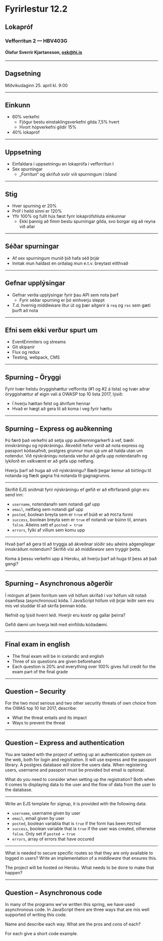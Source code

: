 # Fyrirlestur 12.2

## Lokapróf

### Vefforritun 2 — HBV403G

#### Ólafur Sverrir Kjartansson, [osk@hi.is](mailto:osk@hi.is)

---

## Dagsetning

Miðvikudaginn 25. apríl kl. 9:00

***

## Einkunn

* 60% verkefni
  - Fjögur bestu einstaklingsverkefni gilda 7,5% hvert
  - Hvort hópverkefni gildir 15%
* 40% lokapróf

***

## Uppsetning

* Einfaldara í uppsetningu en lokaprófa í vefforritun I
* Sex spurningar
  - „Forritun“ og skrifuð svör við spurningum í bland

***

## Stig

* Hver spurning er 20%
* Próf í heild sinni er 120%
* Yfir 100% og fullt hús fæst fyrir lokaprófshluta einkunnar
  - Ekki þannig að fimm bestu spurningar gilda, svo borgar sig að reyna við allar

***

## Séðar spurningar

* Af sex spurningum munið þið hafa séð þrjár
* Inntak mun haldast en orðalag mun e.t.v. breytast eitthvað

***

## Gefnar upplýsingar

* Gefnar verða upplýsingar fyrir þau API sem nota þarf
  - Fyrir séðar spurning er þó einhverju sleppt
* T.d. hvernig middleware lítur út og þær aðgerir á `req` og `res` sem gæti þurft að nota

***

## Efni sem ekki verður spurt um

* EventEmmiters og streams
* Git skipanir
* Flux og redux
* Testing, webpack, CMS

---

## Spurning – Öryggi

Fyrir tvær helstu öryggishættur vefforrita (#1 og #2 á lista) og tvær aðrar öryggishættur af eigin vali á OWASP top 10 lista 2017, lýsið:

* Í hverju hættan felst og áhrifum hennar
* Hvað er hægt að gera til að koma í veg fyrir hættu

***

## Spurning – Express og auðkenning

Þú færð það verkefni að setja upp auðkenningarkerfi á vef, bæði innskráningu og nýskráningu.
Ákveðið hefur verið að nota express og passport kóðasafnið, postgres grunnur mun sjá um að halda utan um notendur. Við nýskráningu notanda verður að gefa upp notendanafn og lykilorð en valkvæmt er að gefa upp netfang.

Hverju þarf að huga að við nýskráningu? Bæði þegar kemur að birtingu til notanda og flæði gagna frá notanda til gagnagrunns.

***

Skrifið EJS sniðmát fyrir nýskráningu ef gefið er að eftirfarandi gögn eru send inn:

* `username`, notendanafn sem notandi gaf upp
* `email`, netfang sem notandi gaf upp
* `posted`, boolean breyta sem er `true` ef búið er að `POST`a formi
* `success`, boolean breyta sem er `true` ef notandi var búinn til, annars `false`. Aðeins sett ef `posted = true`
* `errors`, fylki af villum sem komu upp

***

Hvað þarf að gera til að tryggja að ákveðnar slóðir séu aðeins aðgengilegar innskráðum notendum? Skrifið vísi að _middleware_ sem tryggir þetta.

Koma á þessu verkefni upp á Heroku, að hverju þarf að huga til þess að það gangi?

***

## Spurning – Asynchronous aðgerðir

Í mörgum af þeim forritum sem við höfum skrifað í vor höfum við notað ósamfasa (asynchronous) kóða. Í JavaScript höfum við þrjár leiðir sem eru mis vel studdar til að skrifa þennan kóða.

Nefnið og lýsið hverri leið. Hverjir eru kostir og gallar þeirra?

Gefið dæmi um hverja leið með einföldu kóðadæmi.

---

## Final exam in english

* The final exam will be in icelandic and english
* Three of six questions are given beforehand
* Each question is 20% and everything over 100% gives full credit for the exam part of the final grade

***

## Question – Security

For the two most serious and two other security threats of own choice from the OWAS top 10 list 2017, describe:

* What the threat entails and its impact
* Ways to prevent the threat

***

## Question – Express and authentication

You are tasked with the project of setting up an authentication system on the web, both for login and registration. It will use express and the passport library. A postgres database will store the users data. When registering users, username and passport must be provided but email is optional.

What do you need to consider when setting up the registration? Both when it comes to displaying data to the user and the flow of data from the user to the database.

***

Write an EJS template for signup, it is provided with the following data:

* `username`, username given by user
* `email`, email given by user
* `posted`, boolean variabla that is `true` if the form has been `POST`ed
* `success`, boolean variable that is `true` if the user was created, otherwise `false`. Only set if `posted = true`
* `errors`, array of errors that have occured

***

What is needed to secure specific routes so that they are only available to logged in users? Write an implementation of a _middleware_ that ensures this.

The project will be hosted on Heroku. What needs to be done to make that happen?

***

## Question – Asynchronous code

In many of the programs we've written this spring, we have used asynchronous code. In JavaScript there are three ways that are mis well supported of writing this code.

Name and describe each way. What are the pros and cons of each?

For each give a short code example.
